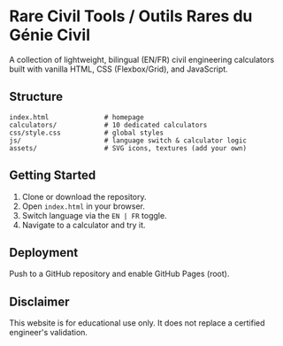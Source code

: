 # Rare Civil Tools / Outils Rares du Génie Civil

A collection of lightweight, bilingual (EN/FR) civil engineering calculators built with vanilla HTML, CSS (Flexbox/Grid), and JavaScript.

## Structure
```
index.html              # homepage
calculators/            # 10 dedicated calculators
css/style.css           # global styles
js/                     # language switch & calculator logic
assets/                 # SVG icons, textures (add your own)
```

## Getting Started
1. Clone or download the repository.
2. Open `index.html` in your browser.
3. Switch language via the `EN | FR` toggle.
4. Navigate to a calculator and try it.

## Deployment
Push to a GitHub repository and enable GitHub Pages (root).

## Disclaimer
This website is for educational use only. It does not replace a certified engineer's validation. 